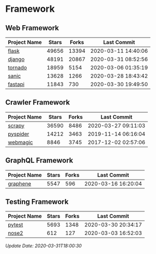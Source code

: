 # Framework

## Web Framework

| Project Name | Stars | Forks | Last Commit |
| ------------ | ----- | ----- | ----------- |
| [flask](https://github.com/pallets/flask) | 49656 | 13394 | 2020-03-11 14:40:06 |
| [django](https://github.com/django/django) | 48191 | 20867 | 2020-03-31 08:52:56 |
| [tornado](https://github.com/tornadoweb/tornado) | 18959 | 5154 | 2020-03-06 01:35:19 |
| [sanic](https://github.com/huge-success/sanic) | 13628 | 1266 | 2020-03-28 18:43:42 |
| [fastapi](https://github.com/tiangolo/fastapi) | 11843 | 730 | 2020-03-30 19:49:50 |

## Crawler Framework

| Project Name | Stars | Forks | Last Commit |
| ------------ | ----- | ----- | ----------- |
| [scrapy](https://github.com/scrapy/scrapy) | 36590 | 8486 | 2020-03-27 09:11:03 |
| [pyspider](https://github.com/binux/pyspider) | 14212 | 3463 | 2019-11-14 06:16:04 |
| [webmagic](https://github.com/code4craft/webmagic) | 8846 | 3745 | 2017-12-02 02:57:06 |

## GraphQL Framework

| Project Name | Stars | Forks | Last Commit |
| ------------ | ----- | ----- | ----------- |
| [graphene](https://github.com/graphql-python/graphene) | 5547 | 596 | 2020-03-16 16:20:04 |

## Testing Framework

| Project Name | Stars | Forks | Last Commit |
| ------------ | ----- | ----- | ----------- |
| [pytest](https://github.com/pytest-dev/pytest) | 5693 | 1348 | 2020-03-30 20:34:17 |
| [nose2](https://github.com/nose-devs/nose2) | 612 | 127 | 2020-03-03 16:52:03 |

*Update Date: 2020-03-31T18:00:30*